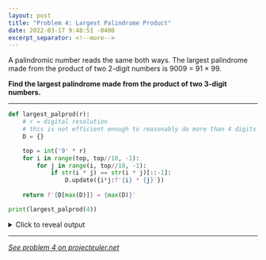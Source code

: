```yaml
---
layout: post
title: "Problem 4: Largest Palindrome Product"
date: 2022-03-17 9:48:51 -0400
excerpt_separator: <!--more-->
---
```

A palindromic number reads the same both ways. The largest palindrome made from the product of two 2-digit numbers is 9009 = 91 × 99.

**Find the largest palindrome made from the product of two 3-digit numbers.**
<!--more-->

***

```py
def largest_palprod(r):
    # r = digital resolution
    # this is not efficient enough to reasonably do more than 4 digits
    D = {}

    top = int('9' * r)
    for i in range(top, top//10, -1):
        for j in range(i, top//10, -1):
            if str(i * j) == str(i * j)[::-1]:
                D.update({i*j:f'{i} * {j}'})
        
    return f'{D[max(D)]} = {max(D)}'

print(largest_palprod(4))
```

<details> 
<summary>Click to reveal output</summary>
{% highlight py%}
9999 * 9901 = 99000099
{% endhighlight %}
</details>

***

*[See problem 4 on projecteuler.net](https://projecteuler.net/problem=4)*